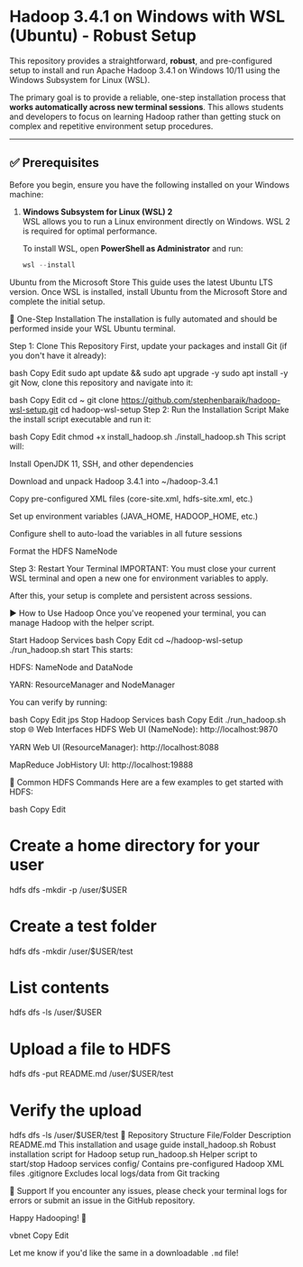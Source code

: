 # Hadoop 3.4.1 on Windows with WSL (Ubuntu) - Robust Setup

This repository provides a straightforward, **robust**, and pre-configured setup to install and run Apache Hadoop 3.4.1 on Windows 10/11 using the Windows Subsystem for Linux (WSL).

The primary goal is to provide a reliable, one-step installation process that **works automatically across new terminal sessions**. This allows students and developers to focus on learning Hadoop rather than getting stuck on complex and repetitive environment setup procedures.

---

## ✅ Prerequisites

Before you begin, ensure you have the following installed on your Windows machine:

1. **Windows Subsystem for Linux (WSL) 2**  
   WSL allows you to run a Linux environment directly on Windows. WSL 2 is required for optimal performance.

   To install WSL, open **PowerShell as Administrator** and run:

   ```powershell
   wsl --install
Ubuntu from the Microsoft Store
This guide uses the latest Ubuntu LTS version. Once WSL is installed, install Ubuntu from the Microsoft Store and complete the initial setup.

🚀 One-Step Installation
The installation is fully automated and should be performed inside your WSL Ubuntu terminal.

Step 1: Clone This Repository
First, update your packages and install Git (if you don't have it already):

bash
Copy
Edit
sudo apt update && sudo apt upgrade -y
sudo apt install -y git
Now, clone this repository and navigate into it:

bash
Copy
Edit
cd ~
git clone https://github.com/stephenbaraik/hadoop-wsl-setup.git
cd hadoop-wsl-setup
Step 2: Run the Installation Script
Make the install script executable and run it:

bash
Copy
Edit
chmod +x install_hadoop.sh
./install_hadoop.sh
This script will:

Install OpenJDK 11, SSH, and other dependencies

Download and unpack Hadoop 3.4.1 into ~/hadoop-3.4.1

Copy pre-configured XML files (core-site.xml, hdfs-site.xml, etc.)

Set up environment variables (JAVA_HOME, HADOOP_HOME, etc.)

Configure shell to auto-load the variables in all future sessions

Format the HDFS NameNode

Step 3: Restart Your Terminal
IMPORTANT: You must close your current WSL terminal and open a new one for environment variables to apply.

After this, your setup is complete and persistent across sessions.

▶️ How to Use Hadoop
Once you've reopened your terminal, you can manage Hadoop with the helper script.

Start Hadoop Services
bash
Copy
Edit
cd ~/hadoop-wsl-setup
./run_hadoop.sh start
This starts:

HDFS: NameNode and DataNode

YARN: ResourceManager and NodeManager

You can verify by running:

bash
Copy
Edit
jps
Stop Hadoop Services
bash
Copy
Edit
./run_hadoop.sh stop
🌐 Web Interfaces
HDFS Web UI (NameNode): http://localhost:9870

YARN Web UI (ResourceManager): http://localhost:8088

MapReduce JobHistory UI: http://localhost:19888

📂 Common HDFS Commands
Here are a few examples to get started with HDFS:

bash
Copy
Edit
# Create a home directory for your user
hdfs dfs -mkdir -p /user/$USER

# Create a test folder
hdfs dfs -mkdir /user/$USER/test

# List contents
hdfs dfs -ls /user/$USER

# Upload a file to HDFS
hdfs dfs -put README.md /user/$USER/test

# Verify the upload
hdfs dfs -ls /user/$USER/test
📁 Repository Structure
File/Folder	Description
README.md	This installation and usage guide
install_hadoop.sh	Robust installation script for Hadoop setup
run_hadoop.sh	Helper script to start/stop Hadoop services
config/	Contains pre-configured Hadoop XML files
.gitignore	Excludes local logs/data from Git tracking

🙌 Support
If you encounter any issues, please check your terminal logs for errors or submit an issue in the GitHub repository.

Happy Hadooping! 🎉

vbnet
Copy
Edit

Let me know if you'd like the same in a downloadable `.md` file!